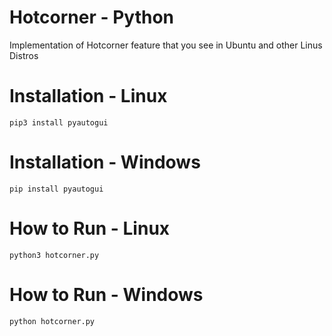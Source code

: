 # Hotcorner - Python
Implementation of Hotcorner feature that you see in Ubuntu and other Linus Distros

# Installation - Linux
`pip3 install pyautogui`

# Installation - Windows
`pip install pyautogui`

# How to Run - Linux
`python3 hotcorner.py`

# How to Run - Windows 
`python hotcorner.py`
